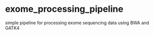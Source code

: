 # exome_processing_pipeline
simple pipeline for processing exome sequencing data using BWA and GATK4 
